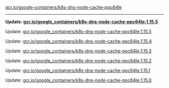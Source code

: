 [gcr.io/google-containers/k8s-dns-node-cache-ppc64le](https://hub.docker.com/r/cruse/k8s-dns-node-cache-ppc64le/tags/) 

----
**Update: [gcr.io/google_containers/k8s-dns-node-cache-ppc64le:1.15.5](https://hub.docker.com/r/cruse/k8s-dns-node-cache-ppc64le/tags/)**

Update: [gcr.io/google_containers/k8s-dns-node-cache-ppc64le:1.15.5](https://hub.docker.com/r/cruse/k8s-dns-node-cache-ppc64le/tags/)

Update: [gcr.io/google_containers/k8s-dns-node-cache-ppc64le:1.15.4](https://hub.docker.com/r/cruse/k8s-dns-node-cache-ppc64le/tags/)

Update: [gcr.io/google_containers/k8s-dns-node-cache-ppc64le:1.15.3](https://hub.docker.com/r/cruse/k8s-dns-node-cache-ppc64le/tags/)

Update: [gcr.io/google_containers/k8s-dns-node-cache-ppc64le:1.15.2](https://hub.docker.com/r/cruse/k8s-dns-node-cache-ppc64le/tags/)

Update: [gcr.io/google_containers/k8s-dns-node-cache-ppc64le:1.15.1](https://hub.docker.com/r/cruse/k8s-dns-node-cache-ppc64le/tags/)

Update: [gcr.io/google_containers/k8s-dns-node-cache-ppc64le:1.15.0](https://hub.docker.com/r/cruse/k8s-dns-node-cache-ppc64le/tags/)

